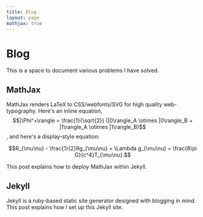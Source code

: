 ```yaml
---
title: Blog
layout: page
mathjax: true
---
```


# Blog
This is a space to document various problems I have solved.

## MathJax
MathJax renders LaTeX to CSS/webfonts/SVG for high quality web-typography.
Here's an inline equation,
$$|\Phi^+\rangle = \frac{1}{\sqrt{2}} (|0\rangle_A \otimes |0\rangle_B + |1\rangle_A \otimes |1\rangle_B)$$,
and here's a display-style equation:

$$R_{\mu\nu} - \frac{1}{2}Rg_{\mu\nu} + \Lambda g_{\mu\nu} = \frac{8\pi G}{c^4}T_{\mu\nu}.$$


This post explains how to deploy MathJax within Jekyll.

## Jekyll
Jekyll is a ruby-based static site generator designed with blogging in mind. This post explains how I set up this Jekyll site.
